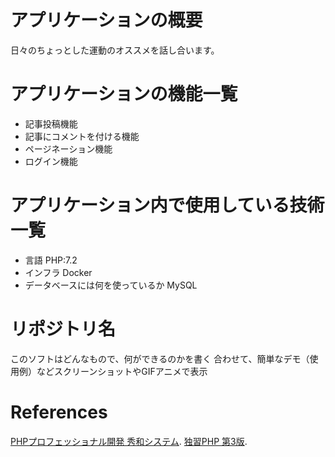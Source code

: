 # アプリケーションの概要
日々のちょっとした運動のオススメを話し合います。

# アプリケーションの機能一覧
- 記事投稿機能
- 記事にコメントを付ける機能
- ページネーション機能
- ログイン機能

# アプリケーション内で使用している技術一覧
- 言語 PHP:7.2
- インフラ Docker
- データベースには何を使っているか MySQL

# リポジトリ名
このソフトはどんなもので、何ができるのかを書く
合わせて、簡単なデモ（使用例）などスクリーンショットやGIFアニメで表示

# References
[PHPプロフェッショナル開発 秀和システム](https://www.shuwasystem.co.jp/book/9784798047492.html).
[独習PHP 第3版](https://www.shoeisha.co.jp/book/detail/9784798135472).
